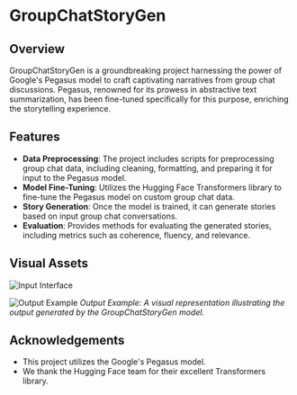 # GroupChatStoryGen

## Overview
GroupChatStoryGen is a groundbreaking project harnessing the power of Google's Pegasus model to craft captivating narratives from group chat discussions. Pegasus, renowned for its prowess in abstractive text summarization, has been fine-tuned specifically for this purpose, enriching the storytelling experience. 

## Features
- **Data Preprocessing**: The project includes scripts for preprocessing group chat data, including cleaning, formatting, and preparing it for input to the Pegasus model.
- **Model Fine-Tuning**: Utilizes the Hugging Face Transformers library to fine-tune the Pegasus model on custom group chat data.
- **Story Generation**: Once the model is trained, it can generate stories based on input group chat conversations.
- **Evaluation**: Provides methods for evaluating the generated stories, including metrics such as coherence, fluency, and relevance.

  
## Visual Assets
![Input Interface](https://github.com/Aakash2003jain/GroupChatStoryGeneration/assets/102961260/b5b9eb7c-5eed-43f5-83ff-45101bf8ad2c)

![Output Example](https://github.com/Aakash2003jain/Content-based-Movie-Recommendation-system/assets/102961260/44897070-a1c1-4b17-853c-43396366f68e)
*Output Example: A visual representation illustrating the output generated by the GroupChatStoryGen model.*


## Acknowledgements
- This project utilizes the Google's Pegasus model.
- We thank the Hugging Face team for their excellent Transformers library.


